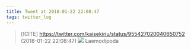 ```yaml
---
title: Tweet at 2018-01-22 22:08:47
tags: twitter_log
---
```


> [!CITE] https://twitter.com/kaisekiriu/status/955427020040650752 (2018-01-22 22:08:47)
> ![](https://twitter.com/kaisekiriu/status/955427020040650752)
> Laemodipoda
